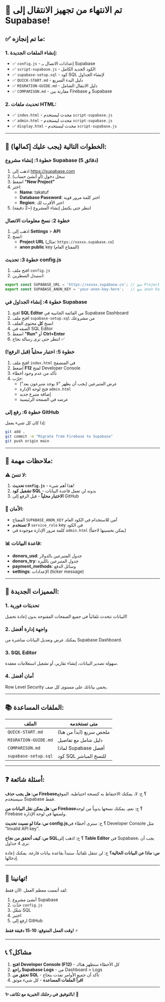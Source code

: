 # 🎉 تم الانتهاء من تجهيز الانتقال إلى Supabase!

## ✅ ما تم إنجازه:

### 1. **إنشاء الملفات الجديدة:**
- ✅ `config.js` - إعدادات الاتصال بـ Supabase
- ✅ `script-supabase.js` - الكود الجديد الكامل
- ✅ `supabase-setup.sql` - كود SQL لإنشاء الجداول
- ✅ `QUICK-START.md` - دليل البدء السريع
- ✅ `MIGRATION-GUIDE.md` - دليل الانتقال الشامل
- ✅ `COMPARISON.md` - مقارنة بين Firebase و Supabase

### 2. **تحديث ملفات HTML:**
- ✅ `index.html` - محدث ليستخدم `script-supabase.js`
- ✅ `admin.html` - محدث ليستخدم `script-supabase.js`
- ✅ `display.html` - محدث ليستخدم `script-supabase.js`

---

## 🚀 الخطوات التالية (يجب عليك إكمالها):

### خطوة 1: إنشاء مشروع Supabase (5 دقائق)
1. اذهب إلى https://supabase.com
2. سجل دخول (أو أنشئ حساب)
3. اضغط **"New Project"**
4. اختر:
   - **Name**: takatuf
   - **Database Password**: اختر كلمة مرور قوية
   - **Region**: اختر الأقرب لك
5. انتظر حتى يكتمل إنشاء المشروع (~2 دقيقة)

### خطوة 2: نسخ معلومات الاتصال
1. اذهب إلى **Settings** > **API**
2. انسخ:
   - **Project URL** (مثال: `https://xxxxx.supabase.co`)
   - **anon public** key (المفتاح العام)

### خطوة 3: تحديث config.js
1. افتح ملف `config.js`
2. استبدل السطرين:
```javascript
export const SUPABASE_URL = 'https://xxxxx.supabase.co'; // ضع Project URL هنا
export const SUPABASE_ANON_KEY = 'your-anon-key-here';   // ضع anon key هنا
```

### خطوة 4: إنشاء الجداول في Supabase
1. افتح **SQL Editor** من القائمة الجانبية في Supabase Dashboard
2. افتح ملف `supabase-setup.sql` من مشروعك
3. انسخ **كل** محتوى الملف
4. الصقه في SQL Editor
5. اضغط **"Run"** أو **Ctrl+Enter**
6. انتظر حتى ترى رسالة نجاح ✅

### خطوة 5: اختبار محلياً (قبل الرفع!)
1. افتح ملف `index.html` في المتصفح
2. اضغط **F12** لفتح Developer Console
3. تأكد من عدم وجود أخطاء
4. جرّب:
   - عرض المتبرعين (يجب أن يظهر "لا يوجد متبرعون بعد")
   - فتح لوحة الإدارة `admin.html`
   - إضافة متبرع جديد
   - عرضه في الصفحة الرئيسية

### خطوة 6: رفع إلى GitHub
إذا كان كل شيء يعمل:
```bash
git add .
git commit -m "Migrate from Firebase to Supabase"
git push origin main
```

---

## 📝 ملاحظات مهمة:

### ⚠️ لا تنسَ:
1. **تحديث `config.js`** - هذا أهم شيء!
2. **تشغيل كود SQL** - بدونه لن تعمل قاعدة البيانات
3. **الاختبار محلياً** - قبل الرفع إلى GitHub

### 🔐 الأمان:
- المفتاح `SUPABASE_ANON_KEY` آمن للاستخدام في الكود العام
- **لا تستخدم** `service_role` key في الكود
- كلمة مرور الإدارة موجودة في `admin.html` (يمكن تحسينها لاحقاً)

### 📊 قاعدة البيانات:
- **donors_usd**: جدول المتبرعين بالدولار
- **donors_try**: جدول المتبرعين بالليرة
- **payment_methods**: وسائل الدفع
- **settings**: الإعدادات (ticker message)

---

## 🎯 المميزات الجديدة:

### 1. **تحديثات فورية**
البيانات تتحدث تلقائياً في جميع الصفحات المفتوحة بدون إعادة تحميل!

### 2. **واجهة إدارة أفضل**
يمكنك عرض وتعديل البيانات مباشرة من Supabase Dashboard.

### 3. **SQL Editor**
سهولة تصدير البيانات، إنشاء تقارير، أو تشغيل استعلامات معقدة.

### 4. **أمان أفضل**
Row Level Security يحمي بياناتك على مستوى كل صف.

---

## 📚 الملفات المساعدة:

| الملف | متى تستخدمه |
|-------|-------------|
| `QUICK-START.md` | ملخص سريع (ابدأ من هنا) |
| `MIGRATION-GUIDE.md` | دليل شامل مع تفاصيل |
| `COMPARISON.md` | لماذا Supabase أفضل |
| `supabase-setup.sql` | كود SQL للنسخ المباشر |

---

## ❓ أسئلة شائعة:

**س: هل يجب حذف Firebase؟**
ج: لا، يمكنك الاحتفاظ به كنسخة احتياطية. الموقع سيستخدم Supabase فقط.

**س: هل يمكن نقل البيانات من Firebase؟**
ج: نعم، يمكنك نسخها يدوياً من لوحة Firebase ولصقها في لوحة الإدارة.

**س: ماذا لو نسيت تحديث config.js؟**
ج: سترى أخطاء في Developer Console مثل "Invalid API key".

**س: كيف أتحقق من نجاح SQL؟**
ج: اذهب إلى **Table Editor** في Supabase، يجب أن ترى 4 جداول.

**س: ماذا عن البيانات الحالية؟**
ج: لن تنتقل تلقائياً، ستبدأ بقاعدة بيانات فارغة. يمكنك إعادة إدخالها.

---

## 🎊 تهانينا!

لقد أتممت معظم العمل. الآن فقط:
1. أنشئ مشروع Supabase
2. حدّث `config.js`
3. شغّل SQL
4. اختبر
5. ارفع إلى GitHub

**وقت العمل المتوقع: 10-15 دقيقة فقط!** ⚡

---

## 📞 مشاكل؟

1. **افتح Developer Console (F12)** - كل الأخطاء ستظهر هناك
2. **راجع Supabase Logs** - من Dashboard > Logs
3. **تحقق من SQL** - تأكد أن جميع الأوامر نفذت بنجاح
4. **اقرأ الملفات المساعدة** - كل شيء موثق

---

**✨ بالتوفيق في رحلتك الخيرية مع تكاتف! 💙**
